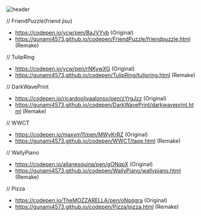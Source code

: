 ![header](https://capsule-render.vercel.app/api?type=wave&color=0:000000,100:00FDFA&height=180&section=header&text=Gunami%20CodePen%20Source%20List&fontSize=40&fontColor=aaaaaa)

// FriendPuzzle(friend jisu)
- https://codepen.io/ycw/pen/BaJVYyb (Original)
- https://gunami4573.github.io/codepen/FriendPuzzle/friendpuzzle.html (Remake)

// TulipRing
- https://codepen.io/ycw/pen/rNKywXG (Original)
- https://gunami4573.github.io/codepen/TulipRing/tulipring.html (Remake)

// DarkWavePrint
- https://codepen.io/ricardoolivaalonso/pen/zYrgJzz (Original)
- https://gunami4573.github.io/codepen/DarkWavePrint/darkwaveprint.html (Remake)

// WWCT
- https://codepen.io/maxym11/pen/MWyKrRZ (Original)
- https://gunami4573.github.io/codepen/WWCT/tape.html (Remake)

// WallyPiano
- https://codepen.io/allanesquina/pen/gONqpX (Original)
- https://gunami4573.github.io/codepen/WallyPiano/wallypiano.html (Remake)

// Pizza
- https://codepen.io/TheMOZZARELLA/pen/oNpqgra (Original)
- https://gunami4573.github.io/codepen/Pizza/pizza.html (Remake)